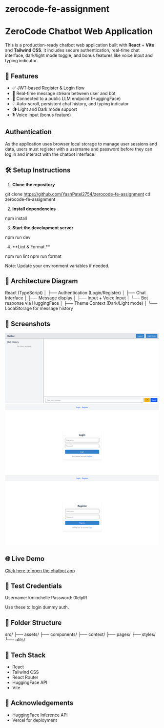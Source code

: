 # zerocode-fe-assignment

# ZeroCode Chatbot Web Application

This is a production-ready chatbot web application built with **React** + **Vite** and **Tailwind CSS**. It includes secure authentication, real-time chat interface, dark/light mode toggle, and bonus features like voice input and typing indicator.


## 🚀 Features

- ✅ JWT-based Register & Login flow
- 💬 Real-time message stream between user and bot
- 🧠 Connected to a public LLM endpoint (HuggingFace)
- 💡 Auto-scroll, persistent chat history, and typing indicator
- 🌗 Light and Dark mode support
- 🎙️ Voice input (bonus feature)


## Authentication

As the application uses browser local storage to manage user sessions and data, users must register with a        username and password before they can log in and interact with the chatbot interface.


## 🛠️ Setup Instructions

1. **Clone the repository**

git clone https://github.com/YashPatel2754/zerocode-fe-assignment
cd zerocode-fe-assignment

2. **Install dependencies**

npm install

3. **Start the development server**

npm run dev

4. **Lint & Format **

npm run lint
npm run format

Note: Update your environment variables if needed.


## 🧱 Architecture Diagram

React (TypeScript)
│
├── Authentication (Login/Register)
│
├── Chat Interface
│   ├── Message display
│   ├── Input + Voice Input
│   └── Bot response via HuggingFace
│
├── Theme Context (Dark/Light mode)
│
└── LocalStorage for message history


## 📸 Screenshots

![Chatbot Chat-Box-Page](./src/assets/chat_box_page.png)
![Chatbot Login-Page](./src/assets/login_page.png)
![Chatbot Register-Page](./src/assets/register_page.png)


## 🌐 Live Demo

[Click here to open the chatbot app](https://zerocode-fe-assignment-three.vercel.app)


## 🔐 Test Credentials

Username: kminchelle
Password: 0lelplR

Use these to login dummy auth.


## 📁 Folder Structure

src/
├── assets/
├── components/
├── context/
├── pages/
├── styles/
└── utils/


## 📌 Tech Stack

- React
- Tailwind CSS
- React Router
- HuggingFace API
- Vite


## 🙏 Acknowledgements

- HuggingFace Inference API
- Vercel for deployment